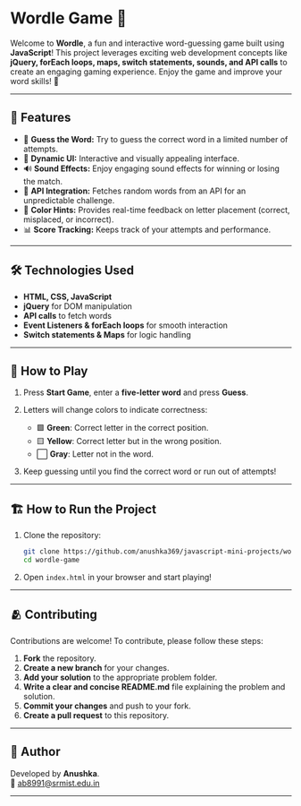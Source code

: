 # Wordle Game 📝

Welcome to **Wordle**, a fun and interactive word-guessing game built using **JavaScript**! This project leverages exciting web development concepts like **jQuery, 
forEach loops, maps, switch statements, sounds, and API calls** to create an engaging gaming experience. Enjoy the game and improve your word skills! 🎉

---

## 🚀 Features

- 🎯 **Guess the Word:** Try to guess the correct word in a limited number of attempts.
- 🎨 **Dynamic UI:** Interactive and visually appealing interface.
- 🔊 **Sound Effects:** Enjoy engaging sound effects for winning or losing the match.
- 🔄 **API Integration:** Fetches random words from an API for an unpredictable challenge.
- ️‍🌈 **Color Hints:** Provides real-time feedback on letter placement (correct, misplaced, or incorrect).
- 📊 **Score Tracking:** Keeps track of your attempts and performance.

---

## 🛠️ Technologies Used

- **HTML, CSS, JavaScript**
- **jQuery** for DOM manipulation
- **API calls** to fetch words
- **Event Listeners & forEach loops** for smooth interaction
- **Switch statements & Maps** for logic handling

---

## 📌 How to Play

1. Press **Start Game**, enter a **five-letter word** and press **Guess**.

2. Letters will change colors to indicate correctness:
   - 🟩 **Green**: Correct letter in the correct position.
   - 🟨 **Yellow**: Correct letter but in the wrong position.
   - ⬜ **Gray**: Letter not in the word.

3. Keep guessing until you find the correct word or run out of attempts!

---

## 🏗️ How to Run the Project

1. Clone the repository:
   ```sh
   git clone https://github.com/anushka369/javascript-mini-projects/wordle-game.git
   cd wordle-game
   ```
   
2. Open `index.html` in your browser and start playing!

---

## 🫂 **Contributing**

Contributions are welcome! To contribute, please follow these steps:

1. **Fork** the repository.
2. **Create a new branch** for your changes.
3. **Add your solution** to the appropriate problem folder.
4. **Write a clear and concise README.md** file explaining the problem and solution.
5. **Commit your changes** and push to your fork.
6. **Create a pull request** to this repository.

---

## 📍 Author

Developed by **Anushka**. <br>
📧 [ab8991@srmist.edu.in](mailto:ab8991@srmist.edu.in)

---


